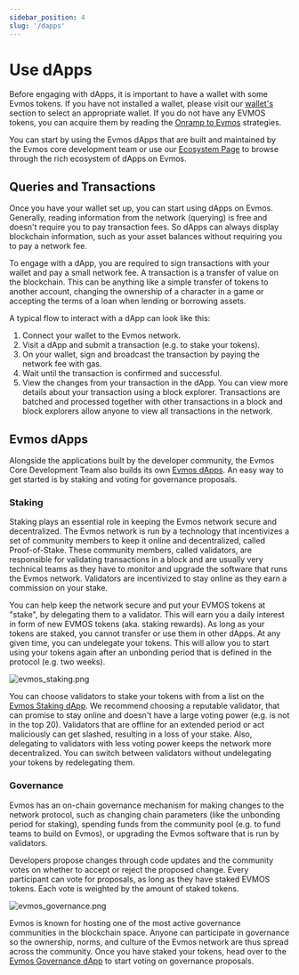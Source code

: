 ```yaml
---
sidebar_position: 4
slug: '/dapps'
---
```


# Use dApps

Before engaging with dApps, it is important to have a wallet with some Evmos tokens. If you have not installed a wallet, please visit our [wallet's](./../wallet) section to select an appropriate wallet. If you do not have any EVMOS tokens, you can acquire them by reading the [Onramp to Evmos](../transfer-tokens/index.md#onramp-to-evmos) strategies.

<!-- add link to [dApps](../intro#what-are-dapps) -->

You can start by using the Evmos dApps that are built and maintained by the Evmos core development team or use our [Ecosystem Page](https://evmos.org/ecosystem) to browse through the rich ecosystem of dApps on Evmos.

## Queries and Transactions

Once you have your wallet set up, you can start using dApps on Evmos. Generally, reading information from the network (querying) is free and doesn't require you to pay transaction fees. So dApps can always display blockchain information, such as your asset balances without requiring you to pay a network fee.

To engage with a dApp, you are required to sign transactions with your wallet and pay a small network fee. A transaction is a transfer of value on the blockchain. This can be anything like a simple transfer of tokens to another account, changing the ownership of a character in a game or accepting the terms of a loan when lending or borrowing assets.

A typical flow to interact with a dApp can look like this:

  1. Connect your wallet to the Evmos network.
  2. Visit a dApp and submit a transaction (e.g. to stake your tokens).
  3. On your wallet, sign and broadcast the transaction by paying the network fee with gas.
  4. Wait until the transaction is confirmed and successful.
  5. View the changes from your transaction in the dApp. You can view more details about your transaction using a block explorer. Transactions are batched and processed together with other transactions in a block and block explorers allow anyone to view all transactions in the network.

## Evmos dApps

Alongside the applications built by the developer community, the Evmos Core Development Team also builds its own [Evmos dApps](https://app.evmos.org). An easy way to get started is by staking and voting for governance proposals.

### Staking

Staking plays an essential role in keeping the Evmos network secure and decentralized. The Evmos network is run by a technology that incentivizes a set of community members to keep it online and decentralized, called Proof-of-Stake. These community members, called validators, are responsible for validating transactions in a block and are usually very technical teams as they have to monitor and upgrade the software that runs the Evmos network. Validators are incentivized to stay online as they earn a commission on your stake.

You can help keep the network secure and put your EVMOS tokens at "stake", by delegating them to a validator. This will earn you a daily interest in form of new EVMOS tokens (aka. staking rewards). As long as your tokens are staked, you cannot transfer or use them in other dApps. At any given time, you can undelegate your tokens. This will allow you to start using your tokens again after an unbonding period that is defined in the protocol (e.g. two weeks).

![evmos_staking.png](/img/evmos_staking.png)

You can choose validators to stake your tokens with from a list on the [Evmos Staking dApp](https://app.evmos.org/staking). We recommend choosing a reputable validator, that can promise to stay online and doesn't have a large voting power (e.g. is not in the top 20). Validators that are offline for an extended period or act maliciously can get slashed, resulting in a loss of your stake. Also, delegating to validators with less voting power keeps the network more decentralized. You can switch between validators without undelegating your tokens by redelegating them.

### Governance

Evmos has an on-chain governance mechanism for making changes to the network protocol, such as changing chain parameters (like the unbonding period for staking), spending funds from the community pool (e.g. to fund teams to build on Evmos), or upgrading the Evmos software that is run by validators.

Developers propose changes through code updates and the community votes on whether to accept or reject the proposed change. Every participant can vote for proposals, as long as they have staked EVMOS tokens. Each vote is weighted by the amount of staked tokens.

![evmos_governance.png](/img/evmos_governance.png)

Evmos is known for hosting one of the most active governance communities in the blockchain space. Anyone can participate in governance so the ownership, norms, and culture of the Evmos network are thus spread across the community. Once you have staked your tokens, head over to the [Evmos Governance dApp](https://app.evmos.org/governance) to start voting on governance proposals.

<!-- TODO Add CTA to community page -->